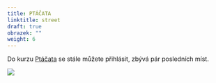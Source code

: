 ```yaml
---
title: PTÁČATA
linktitle: street
draft: true
obrazek: ""
weight: 6
---
```

Do kurzu [Ptáčata](https://brezanek.webooker.eu/Courses) se stále můžete přihlásit, zbývá pár posledních míst.

![](/assets/media/ptacata_bener.jpg)